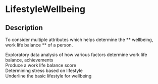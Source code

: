 # LifestyleWellbeing

## Description

To consider multiple attributes which helps determine the ** wellbeing, work life balance ** of a person.

Exploratory data analysis of how various factors determine work life balance, achievements​ <br/>
Produce a work life balance score​ <br/>
Determining stress based on lifestyle​ <br/>
Underline the basic lifestyle for wellbeing <br/>